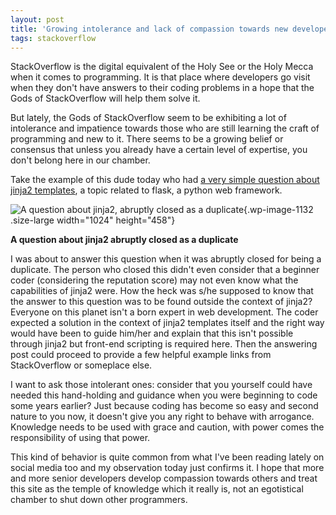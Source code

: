 ```yaml
---
layout: post
title: 'Growing intolerance and lack of compassion towards new developers on StackOverflow'
tags: stackoverflow
---
```


StackOverflow is the digital equivalent of the Holy See or the Holy Mecca when it comes to programming. It is that place where developers go visit when they don't have answers to their coding problems in a hope that the Gods of StackOverflow will help them solve it.<!--more-->

But lately, the Gods of StackOverflow seem to be exhibiting a lot of intolerance and impatience towards those who are still learning the craft of programming and new to it. There seems to be a growing belief or consensus that unless you already have a certain level of expertise, you don't belong here in our chamber.

Take the example of this dude today who had [a very simple question about jinja2 templates](https://stackoverflow.com/q/56167254/849365), a topic related to flask, a python web framework.

![A question about jinja2, abruptly closed as a duplicate](/uploads/2019/05/so_closed_incorrectly-1024x458.png){.wp-image-1132 .size-large width="1024" height="458"}

**A question about jinja2 abruptly closed as a duplicate**

I was about to answer this question when it was abruptly closed for being a duplicate. The person who closed this didn't even consider that a beginner coder (considering the reputation score) may not even know what the capabilities of jinja2 were. How the heck was s/he supposed to know that the answer to this question was to be found outside the context of jinja2? Everyone on this planet isn't a born expert in web development. The coder expected a solution in the context of jinja2 templates itself and the right way would have been to guide him/her and explain that this isn't possible through jinja2 but front-end scripting is required here. Then the answering post could proceed to provide a few helpful example links from StackOverflow or someplace else.

I want to ask those intolerant ones: consider that you yourself could have needed this hand-holding and guidance when you were beginning to code some years earlier? Just because coding has become so easy and second nature to you now, it doesn't give you any right to behave with arrogance. Knowledge needs to be used with grace and caution, with power comes the responsibility of using that power.

This kind of behavior is quite common from what I've been reading lately on social media too and my observation today just confirms it. I hope that more and more senior developers develop compassion towards others and treat this site as the temple of knowledge which it really is, not an egotistical chamber to shut down other programmers.

